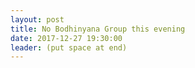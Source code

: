 ```yaml
---
layout: post
title: No Bodhinyana Group this evening
date: 2017-12-27 19:30:00
leader: (put space at end)
---
```

